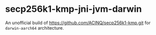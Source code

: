 # secp256k1-kmp-jni-jvm-darwin

An unofficial build of https://github.com/ACINQ/secp256k1-kmp.git for `darwin-aarch64` architecture.
